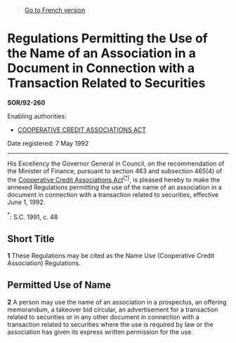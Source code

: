 > [Go to French version](/fr/Règlements/Décrets,%20ordonnances%20et%20règlements%20statutaires/92/260.md)

# Regulations Permitting the Use of the Name of an Association in a Document in Connection with a Transaction Related to Securities

**SOR/92-260**

Enabling authorities: 
- [COOPERATIVE CREDIT ASSOCIATIONS ACT](/en/Acts/Statutes%20of%20Canada/1991/c.%2048.md)

Date registered: 7 May 1992

----------

His Excellency the Governor General in Council, on the recommendation of the Minister of Finance, pursuant to section 463 and subsection 465(4) of the [Cooperative Credit Associations Act](/en/Acts/Statutes%20of%20Canada/1991/c.%2048.md)<sup><a href='#fn_1e'>[*]</a></sup>, is pleased hereby to make the annexed Regulations permitting the use of the name of an association in a document in connection with a transaction related to securities, effective June 1, 1992.

<a name='fn_1e'><sup>*</sup></a>: S.C. 1991, c. 48<br />




## Short Title


**1** These Regulations may be cited as the Name Use (Cooperative Credit Association) Regulations.




## Permitted Use of Name


**2** A person may use the name of an association in a prospectus, an offering memorandum, a takeover bid circular, an advertisement for a transaction related to securities or in any other document in connection with a transaction related to securities where the use is required by law or the association has given its express written permission for the use.



